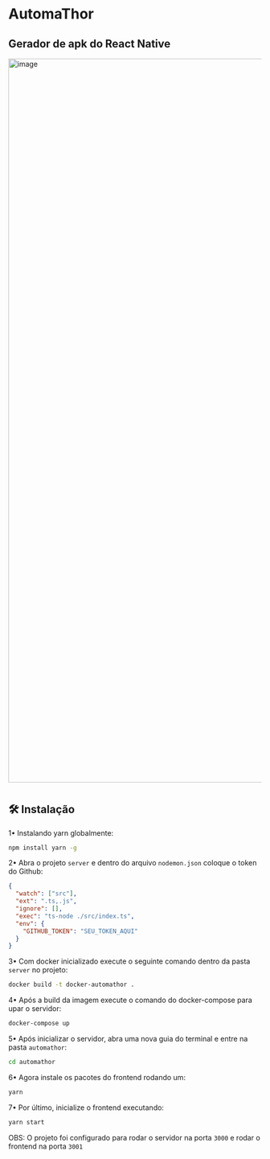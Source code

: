 # AutomaThor

## Gerador de apk do React Native

<img width="1440" alt="image" src="https://user-images.githubusercontent.com/33927459/152577993-c9d48615-2316-4428-b367-61eeb2e49d75.png">

#

## 🛠 Instalação

1• Instalando yarn globalmente:

```sh
npm install yarn -g
```

2• Abra o projeto `server` e dentro do arquivo `nodemon.json` coloque o token do Github:

```json
{
  "watch": ["src"],
  "ext": ".ts,.js",
  "ignore": [],
  "exec": "ts-node ./src/index.ts",
  "env": {
    "GITHUB_TOKEN": "SEU_TOKEN_AQUI"
  }
}
```

3• Com docker inicializado execute o seguinte comando dentro da pasta `server` no projeto:

```sh
docker build -t docker-automathor .
```

4• Após a build da imagem execute o comando do docker-compose para upar o servidor:

```sh
docker-compose up
```

5• Após inicializar o servidor, abra uma nova guia do terminal e entre na pasta `automathor`:

```sh
cd automathor
```

6• Agora instale os pacotes do frontend rodando um:

```sh
yarn
```

7• Por último, inicialize o frontend executando:

```sh
yarn start
```

OBS: O projeto foi configurado para rodar o servidor na porta `3000` e rodar o frontend na porta `3001`

